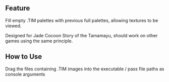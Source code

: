 Feature
-------
Fill empty .TIM palettes with previous full palettes, allowing textures to be viewed.

Designed for Jade Cocoon Story of the Tamamayu, should work on other games using the same principle.

How to Use
----------
Drag the files containing .TIM images into the executable / pass file paths as console arguments
